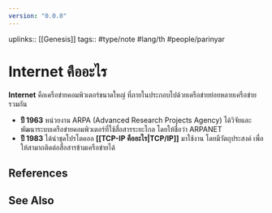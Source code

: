 ```yaml
---
version: "0.0.0"
---
```

uplinks:: [[Genesis]]
tags:: #type/note #lang/th #people/parinyar
# Internet คืออะไร
**Internet** คือเครือข่ายคอมพิวเตอร์ขนาดใหญ่ ที่ภายในประกอบไปด้วยเครือข่ายย่อยหลายเครือข่ายรวมกัน
- **ปี 1963** หน่วยงาน ARPA (Advanced Research Projects Agency) ได้วิจัยและพัฒนาระบบเครือข่ายคอมพิวเตอร์ที่ใช้สื่อสารระยะไกล โดยให้ชื่อว่า ARPANET
- **ปี 1983** ได้นำชุดโปรโตคอล **[[TCP-IP คืออะไร|TCP/IP]]** มาใช้งาน โดยมีวัตถุประสงค์ เพื่อให้สามาถติดต่อสื่อสารข้ามเครือข่ายได้

## References

## See Also
